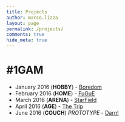 ```yaml
---
title: Projects
author: marco.lizza
layout: page
permalink: /projects/
comments: true
hide_meta: true
---
```

# #1GAM

 * January 2016 (**HOBBY**) - [Boredom](http://marcolizza.itch.io/boredom)
 * February 2016 (**HOME**) - [FuGuE](http://marcolizza.itch.io/fugue)
 * March 2016 (**ARENA**) - [StarField](http://marcolizza.itch.io/starfield)
 * April 2016 (**AGE**) - [The Trip](http://marcolizza.itch.io/thetrip)
 * June 2016 (**COUCH**) *PROTOTYPE* - [Darn!](http://github.com/MarcoLizza/darn)